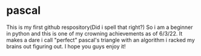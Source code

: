 # pascal
This is my first github respository(Did i spell that right?)
So i am a beginner in python and this is one of my crowning achievements as of 6/3/22. 
It makes a dare i call "perfect" pascal's triangle with an algorithm i racked my brains out figuring out.
I hope you guys enjoy it!
